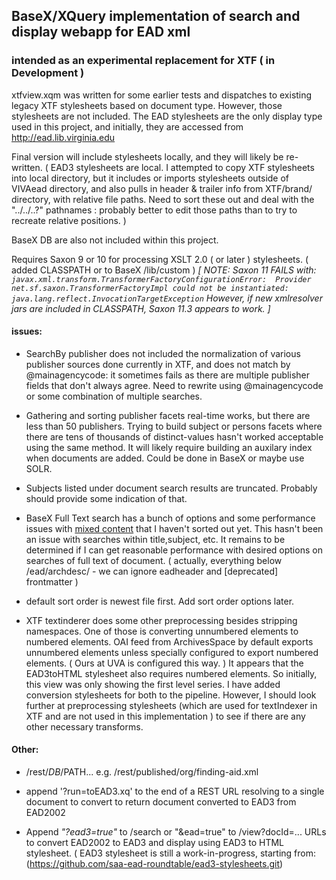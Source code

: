 
## BaseX/XQuery implementation of search and display webapp for EAD xml
###  intended as an experimental replacement for XTF  ( in Development )


xtfview.xqm was written for some earlier tests and dispatches to existing legacy XTF stylesheets
based on document type. However, those stylesheets are not included. The EAD stylesheets are
the only display type used in this project, and initially, they are accessed from http://ead.lib.virginia.edu 

Final version will include stylesheets locally, and they will likely be re-written. 
( EAD3 stylesheets are local. I attempted to copy XTF stylesheets into local directory, but it includes or imports
stylesheets outside of VIVAead directory, and also pulls in header & trailer info from XTF/brand/ directory, with
relative file paths. Need to sort these out and deal with the "../../..?" pathnames : probably better to edit those
paths than to try to recreate relative positions. ) 

BaseX DB are also not included within this project. 

Requires Saxon 9 or 10 for processing XSLT 2.0 ( or later ) stylesheets. ( added CLASSPATH or to BaseX /lib/custom )
*[ NOTE: Saxon 11 FAILS with: 
`javax.xml.transform.TransformerFactoryConfigurationError: 
Provider net.sf.saxon.TransformerFactoryImpl could not be instantiated: 
java.lang.reflect.InvocationTargetException` 
However, if new xmlresolver jars are included in CLASSPATH, Saxon 11.3 appears to work. ]*


#### issues: 

- SearchBy publisher does not included the normalization of various publisher sources done currently in XTF, and does not match by @mainagencycode: it sometimes fails as there are multiple publisher fields that don't always agree. Need to rewrite using @mainagencycode or some combination of multiple searches. 

- Gathering and sorting publisher facets real-time works, but there are less than 50 publishers. Trying to build subject or persons facets where there are tens of thousands of distinct-values hasn't worked acceptable using the same method. It will likely require building an auxilary index when documents are added. Could be done in BaseX or maybe use SOLR. 

- Subjects listed under document search results are truncated. Probably should provide some indication of that. 

- BaseX Full Text search has a bunch of options and some performance issues with [mixed content](https://docs.basex.org/wiki/Full-Text#Mixed_Content) that I haven't sorted out yet. This hasn't been an issue with searches within title,subject, etc. It remains to be determined if I can get reasonable performance with desired options on searches of full text of document. ( actually, everything below /ead/archdesc/ - we can ignore eadheader and [deprecated] frontmatter )

- default sort order is newest file first. Add sort order options later. 

- XTF textinderer does some other preprocessing besides stripping namespaces. One of those is converting unnumbered <c> elements to numbered elements. OAI feed from ArchivesSpace by default exports unnumbered <c> elements unless specially configured to export numbered <c0n> elements. ( Ours at UVA is configured this way. ) It appears that the EAD3toHTML stylesheet also requires numbered <c> elements. So initially, this view was only showing the first level series. I have added conversion stylesheets for both to the pipeline. However, I should look further at preprocessing stylesheets (which are used for textIndexer in XTF and are not used in this implementation ) to see if there are any other necessary transforms. 


#### Other:

- /rest/$DB/$PATH... e.g. /rest/published/org/finding-aid.xml 

- append '?run=toEAD3.xq' to the end of a REST URL resolving to a single document to convert to return document converted to EAD3 from EAD2002 

- Append *"?ead3=true"* to /search or "&ead=true" to /view?docId=... URLs to convert EAD2002 to EAD3 and display using EAD3 to HTML stylesheet. ( EAD3 stylesheet is still a work-in-progress, starting from: (https://github.com/saa-ead-roundtable/ead3-stylesheets.git)






